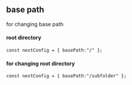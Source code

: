 ## base path
for changing base path
#### root directory
`const nextConfig = {
    basePath:"/"
};
` 
#### for changing root directory
`const nextConfig = {
basePath:"/subfolder"
};
` 